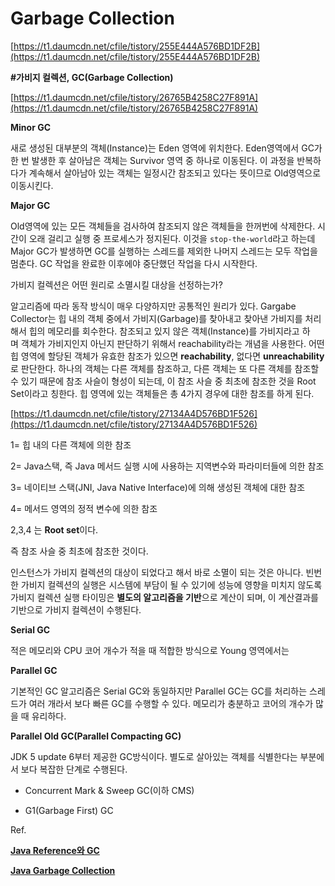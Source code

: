 # Garbage Collection

[https://t1.daumcdn.net/cfile/tistory/255E444A576BD1DF2B](https://t1.daumcdn.net/cfile/tistory/255E444A576BD1DF2B)

**#가비지 컬렉션, GC(Garbage Collection)**

[https://t1.daumcdn.net/cfile/tistory/26765B4258C27F891A](https://t1.daumcdn.net/cfile/tistory/26765B4258C27F891A)

**Minor GC**

새로 생성된 대부분의 객체(Instance)는 Eden 영역에 위치한다. Eden영역에서 GC가 한 번 발생한 후 살아남은 객체는 Survivor 영역 중 하나로 이동된다. 이 과정을 반복하다가 계속해서 살아남아 있는 객체는 일정시간 참조되고 있다는 뜻이므로 Old영역으로 이동시킨다.

**Major GC**

Old영역에 있는 모든 객체들을 검사하여 참조되지 않은 객체들을 한꺼번에 삭제한다. 시간이 오래 걸리고 실행 중 프로세스가 정지된다. 이것을 `stop-the-world`라고 하는데 Major GC가 발생하면 GC를 실행하는 스레드를 제외한 나머지 스레드는 모두 작업을 멈춘다. GC 작업을 완료한 이후에야 중단했던 작업을 다시 시작한다.

가비지 컬렉션은 어떤 원리로 소멸시킬 대상을 선정하는가?

알고리즘에 따라 동작 방식이 매우 다양하지만 공통적인 원리가 있다. Gargabe Collector는 힙 내의 객체 중에서 가비지(Garbage)를 찾아내고 찾아낸 가비지를 처리해서 힙의 메모리를 회수한다. 참조되고 있지 않은 객체(Instance)를 가비지라고 하며 객체가 가비지인지 아닌지 판단하기 위해서 reachability라는 개념을 사용한다. 어떤 힙 영역에 할당된 객체가 유효한 참조가 있으면 **reachability**, 없다면 **unreachability**로 판단한다. 하나의 객체는 다른 객체를 참조하고, 다른 객체는 또 다른 객체를 참조할 수 있기 때문에 참조 사슬이 형성이 되는데, 이 참조 사슬 중 최초에 참조한 것을 Root Set이라고 칭한다. 힙 영역에 있는 객체들은 총 4가지 경우에 대한 참조를 하게 된다.

[https://t1.daumcdn.net/cfile/tistory/27134A4D576BD1F526](https://t1.daumcdn.net/cfile/tistory/27134A4D576BD1F526)

1= 힙 내의 다른 객체에 의한 참조

2= Java스택, 즉 Java 메서드 실행 시에 사용하는 지역변수와 파라미터들에 의한 참조

3= 네이티브 스택(JNI, Java Native Interface)에 의해 생성된 객체에 대한 참조

4= 메서드 영역의 정적 변수에 의한 참조

2,3,4 는 **Root set**이다.

즉 참조 사슬 중 최초에 참조한 것이다.

인스턴스가 가비지 컬렉션의 대상이 되었다고 해서 바로 소멸이 되는 것은 아니다. 빈번한 가비지 컬렉션의 실행은 시스템에 부담이 될 수 있기에 성능에 영향을 미치지 않도록 가비지 컬렉션 실행 타이밍은 **별도의 알고리즘을 기반**으로 계산이 되며, 이 계산결과를 기반으로 가비지 컬렉션이 수행된다.

**Serial GC**

적은 메모리와 CPU 코어 개수가 적을 때 적합한 방식으로 Young 영역에서는

**Parallel GC**

기본적인 GC 알고리즘은 Serial GC와 동일하지만 Parallel GC는 GC를 처리하는 스레드가 여러 개라서 보다 빠른 GC를 수행할 수 있다. 메모리가 충분하고 코어의 개수가 많을 때 유리하다.

**Parallel Old GC(Parallel Compacting GC)**

JDK 5 update 6부터 제공한 GC방식이다. 별도로 살아있는 객체를 식별한다는 부분에서 보다 복잡한 단계로 수행된다.

- Concurrent Mark & Sweep GC(이하 CMS)

- G1(Garbage First) GC

Ref.

**[Java Reference와 GC](https://d2.naver.com/helloworld/329631)**

**[Java Garbage Collection](https://d2.naver.com/helloworld/1329)**
